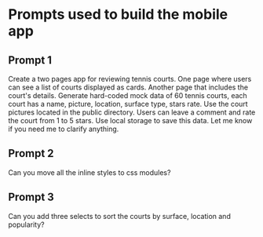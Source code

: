 # Prompts used to build the mobile app

## Prompt 1
Create a two pages app for reviewing tennis courts. 
One page where users can see a list of courts displayed as cards.
Another page that includes the court's details.
Generate hard-coded mock data of 60 tennis courts, each court has a name, picture, location, surface type, stars rate.
Use the court pictures located in the public directory.
Users can leave a comment and rate the court from 1 to 5 stars. Use local storage to save this data.
Let me know if you need me to clarify anything.

## Prompt 2
Can you move all the inline styles to css modules?

## Prompt 3
Can you add three selects to sort the courts by surface, location and popularity?